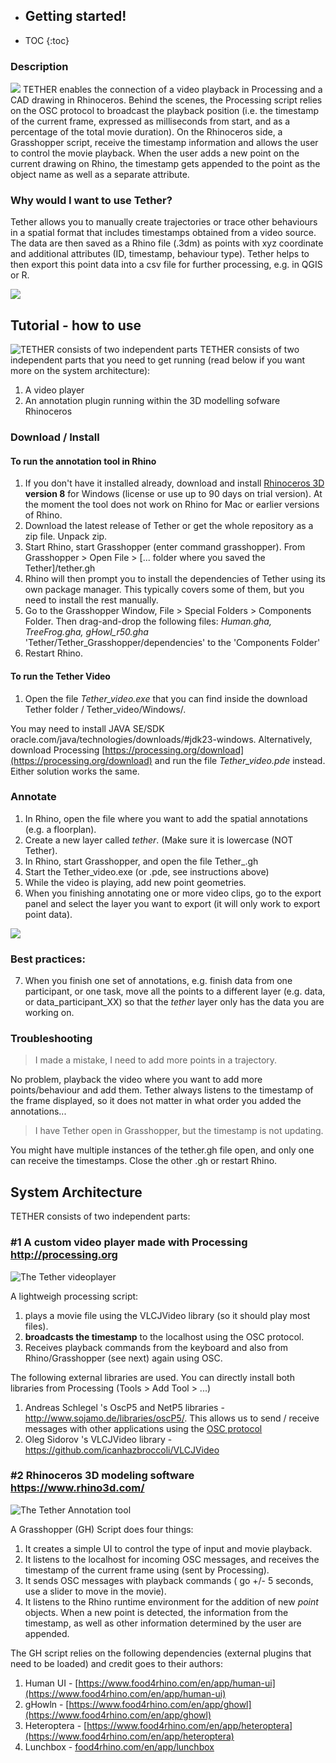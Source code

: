 * ## Getting started!
* TOC
{:toc}

### Description
![](assets/screenshot_tutorial.png)
TETHER enables the connection of a video playback in Processing and a CAD drawing in Rhinoceros. Behind the scenes, the Processing script relies on the OSC protocol to broadcast the playback position (i.e. the timestamp of the current frame, expressed as milliseconds from start, and as a percentage of the total movie duration). On the Rhinoceros side, a Grasshopper script, receive the timestamp information and allows the user to control the movie playback. When the user adds a new point on the current drawing on Rhino, the timestamp gets appended to the point as the object name as well as a separate attribute.  

### Why would I want to use Tether?
Tether allows you to manually create trajectories or trace other behaviours in a spatial format that includes timestamps obtained from a video source. The data are then saved as a Rhino file (.3dm) as points with xyz coordinate and additional attributes (ID, timestamp, behaviour type). Tether helps to then export this point data into a csv file for further processing, e.g. in QGIS or R.

![](docs/assets/csvexport_screenshot.png)

## Tutorial - how to use
![TETHER consists of two independent parts](assets/diagram.png)
TETHER consists of two independent parts that you need to get running (read below if you want more on the system architecture):
1. A video player
2. An annotation plugin running within the 3D modelling sofware Rhinoceros
   
### Download / Install
#### To run the annotation tool in Rhino
1. If you don't have it installed already, download and install [Rhinoceros 3D](https://www.rhino3d.com/) **version 8** for Windows (license or use up to 90 days on trial version). At the moment the tool does not work on Rhino for Mac or earlier versions of Rhino. 
2. Download the latest release of Tether or get the whole repository as a zip file. Unpack zip.
3. Start Rhino, start Grasshopper (enter command grasshopper). From Grasshopper > Open File > [... folder where you saved the Tether]/tether.gh
4. Rhino will then prompt you to install the dependencies of Tether using its own package manager. This typically covers some of them, but you need to install the rest manually.
5. Go to the Grasshopper Window, File > Special Folders > Components Folder. Then drag-and-drop the following files: _Human.gha, TreeFrog.gha, gHowl_r50.gha_ 'Tether/Tether_Grasshopper/dependencies' to the 'Components Folder'
6. Restart Rhino.

#### To run the Tether Video
1. Open the file _Tether_video.exe_ that you can find inside the download Tether folder / Tether_video/Windows/.

You may need to install JAVA SE/SDK oracle.com/java/technologies/downloads/#jdk23-windows. Alternatively, download Processing [https://processing.org/download](https://processing.org/download) and run the file _Tether_video.pde_ instead. Either solution works the same.

### Annotate

1. In Rhino, open the file where you want to add the spatial annotations (e.g. a floorplan).
2. Create a new layer called _tether_. (Make sure it is lowercase (NOT Tether).
3. In Rhino, start Grasshopper, and open the file Tether_<version>.gh
4. Start the Tether_video.exe (or .pde, see instructions above)
5. While the video is playing, add new point geometries.
6. When you finishing annotating one or more video clips, go to the export panel and select the layer you want to export (it will only work to export point data).

![](assets/tether_tutorial_s.gif)

### Best practices:
7. When you finish one set of annotations, e.g. finish data from one participant, or one task, move all the points to a different layer (e.g. data, or data_participant_XX) so that the _tether_ layer only has the data you are working on.

### Troubleshooting

> I made a mistake, I need to add more points in a trajectory.
> 
No problem, playback the video where you want to add more points/behaviour and add them. Tether always listens to the timestamp of the frame displayed, so it does not matter in what order you added the annotations...

>I have Tether open in Grasshopper, but the timestamp is not updating.
>
You might have multiple instances of the tether.gh file open, and only one can receive the timestamps. Close the other .gh or restart Rhino.

## System Architecture
TETHER consists of two independent parts:

### #1 A custom video player made with Processing http://processing.org
![The Tether videoplayer](assets/Tether_videoplayer.png)

A lightweigh processing script:
1. plays a movie file using the VLCJVideo library (so it should play most files).
2. **broadcasts the timestamp** to the localhost using the OSC protocol. 
3. Receives playback commands from the keyboard and also from Rhino/Grasshopper (see next) again using OSC.

The following external libraries are used. You can directly install both libraries from Processing (Tools > Add Tool > ...)

1. Andreas Schlegel 's OscP5 and NetP5 libraries - http://www.sojamo.de/libraries/oscP5/. This allows us to send / receive messages with other applications using the [OSC protocol](http://opensoundcontrol.org/introduction-osc)
1. Oleg Sidorov 's VLCJVideo library - https://github.com/icanhazbroccoli/VLCJVideo

### #2 Rhinoceros 3D modeling software https://www.rhino3d.com/
![The Tether Annotation tool](assets/Tether_Rhino.png)

A Grasshopper (GH) Script does four things:

1. It creates a simple UI to control the type of input and movie playback.
1. It listens to the localhost for incoming OSC messages, and receives the timestamp of the current frame using (sent by Processing).
1. It sends OSC messages with playback commands ( go +/- 5 seconds, use a slider to move in the movie).
1. It listens to the Rhino runtime environment for the addition of new *point* objects. When a new point is detected, the information from the timestamp, as well as other information determined by the user are appended.

The GH script relies on the following dependencies (external plugins that need to be loaded) and credit goes to their authors:
1. Human UI - [https://www.food4rhino.com/en/app/human-ui](https://www.food4rhino.com/en/app/human-ui)
1. gHowln - [https://www.food4rhino.com/en/app/ghowl](https://www.food4rhino.com/en/app/ghowl)
1. Heteroptera - [https://www.food4rhino.com/en/app/heteroptera](https://www.food4rhino.com/en/app/heteroptera)
1. Lunchbox - [food4rhino.com/en/app/lunchbox](food4rhino.com/en/app/lunchbox)
